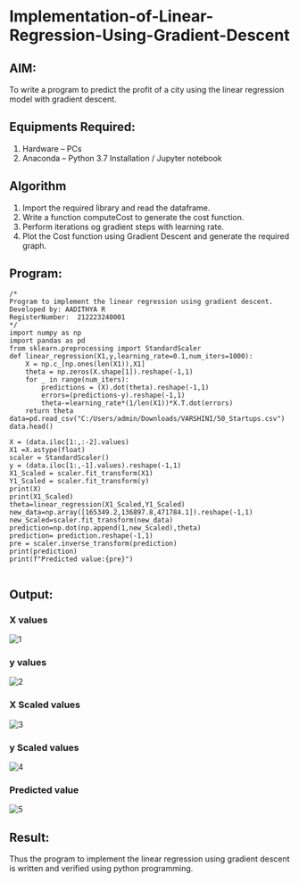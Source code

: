 # Implementation-of-Linear-Regression-Using-Gradient-Descent

## AIM:
To write a program to predict the profit of a city using the linear regression model with gradient descent.

## Equipments Required:
1. Hardware – PCs
2. Anaconda – Python 3.7 Installation / Jupyter notebook

## Algorithm

1. Import the required library and read the dataframe.
2. Write a function computeCost to generate the cost function.
3. Perform iterations og gradient steps with learning rate.
4. Plot the Cost function using Gradient Descent and generate the required graph.


## Program:
```
/*
Program to implement the linear regression using gradient descent.
Developed by: AADITHYA R
RegisterNumber:  212223240001
*/
import numpy as np
import pandas as pd
from sklearn.preprocessing import StandardScaler
def linear_regression(X1,y,learning_rate=0.1,num_iters=1000):
    X = np.c_[np.ones(len(X1)),X1]
    theta = np.zeros(X.shape[1]).reshape(-1,1)
    for _ in range(num_iters):
        predictions = (X).dot(theta).reshape(-1,1)
        errors=(predictions-y).reshape(-1,1)
        theta-=learning_rate*(1/len(X1))*X.T.dot(errors)
    return theta
data=pd.read_csv("C:/Users/admin/Downloads/VARSHINI/50_Startups.csv")
data.head()
```
```
X = (data.iloc[1:,:-2].values)
X1 =X.astype(float)
scaler = StandardScaler()
y = (data.iloc[1:,-1].values).reshape(-1,1)
X1_Scaled = scaler.fit_transform(X1)
Y1_Scaled = scaler.fit_transform(y)
print(X)
print(X1_Scaled)
theta=linear_regression(X1_Scaled,Y1_Scaled)
new_data=np.array([165349.2,136897.8,471784.1]).reshape(-1,1)
new_Scaled=scaler.fit_transform(new_data)
prediction=np.dot(np.append(1,new_Scaled),theta)
prediction= prediction.reshape(-1,1)
pre = scaler.inverse_transform(prediction)
print(prediction)
print(f"Predicted value:{pre}")


```

## Output:
### X values
![1](https://github.com/Aadithya2201/Implementation-of-Linear-Regression-Using-Gradient-Descent/assets/145917810/55bc31fd-058c-4280-a517-59e2b5a0558d)

### y values
![2](https://github.com/Aadithya2201/Implementation-of-Linear-Regression-Using-Gradient-Descent/assets/145917810/dc4a6c03-2b79-43aa-aedc-e59359c995eb)

### X Scaled values
![3](https://github.com/Aadithya2201/Implementation-of-Linear-Regression-Using-Gradient-Descent/assets/145917810/e003aee6-9788-4d4a-b11c-4ea550f7ff82)

### y Scaled values
![4](https://github.com/Aadithya2201/Implementation-of-Linear-Regression-Using-Gradient-Descent/assets/145917810/6ef0aa5b-dd8f-4130-8236-00a85e89a2c4)

### Predicted value
![5](https://github.com/Aadithya2201/Implementation-of-Linear-Regression-Using-Gradient-Descent/assets/145917810/df7d01e2-791f-4171-a9d9-d9449f7cde1f)

## Result:
Thus the program to implement the linear regression using gradient descent is written and verified using python programming.
